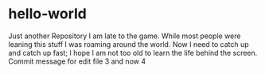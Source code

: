 # hello-world
Just another Repository
I am late to the game. While most people were leaning this stuff I was roaming around the world. Now I need to catch up and catch up fast; I hope I am not too old to learn the life behind the screen.
Commit message for edit file 3 and now 4

